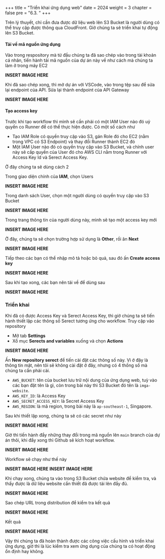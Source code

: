 +++
title = "Triển khai ứng dụng web"
date = 2024
weight = 3
chapter = false
pre = "6.3. "
+++

Trên lý thuyết, chỉ cần đưa được dữ liệu web lên S3 Bucket là người dùng có thể truy cập được thông qua CloudFront. Giờ chúng ta sẽ triển khai tự động lên S3 Bucket.

#### Tải về mã nguồn ứng dụng

Vào trong respository mà từ đầu chúng ta đã sao chép vào trong tài khoản cá nhân, tiến hành tải mã nguồn của dự án này về như cách mà chúng ta làm ở trong máy EC2

**INSERT IMAGE HERE**

Khi đã sao chép xong, thì mở dự án với VSCode, vào trong tệp sau để sửa lại endpoint của API. Sửa lại thành endpoint của API Gateway

**INSERT IMAGE HERE**

#### Tạo access key

Trước khi tạo workflow thì mình sẽ cần phải có một IAM User nào đó uỷ quyền co Runner để có thể thực hiện được. Có một số cách như

- Tạo IAM Role có quyền truy cập vào S3, gán Role đó cho EC2 (nằm trong VPC có S3 Endpoint) và thay đổi Runner thành EC2 đó
- Một IAM User nào đó có quyền truy cập vào S3 Bucket, và chính user này sẽ cấp quyền của User đó cho AWS CLI nằm trong Runner với Access Key Id và Serect Access Key.

Ở đây chúng ta sẽ dùng cách 2

Trong giao diện chính của **IAM**, chọn Users

**INSERT IMAGE HERE**

Trong danh sách User, chọn một người dùng có quyền truy cập vào S3 Bucket

**INSERT IMAGE HERE**

Trong trang thông tin của người dùng này, mình sẽ tạo một access key mới

**INSERT IMAGE HERE**

Ở đây, chúng ta sẽ chọn trường hợp sử dụng là **Other**, rồi ân **Next**

**INSERT IMAGE HERE**

Tiếp theo các bạn có thể nhập mô tả hoặc bỏ quả, sau đó ấn **Create access key**

**INSERT IMAGE HERE**

Sau khi tạo xong, các bạn nên tải về để dùng sau

**INSERT IMAGE HERE**

### Triển khai

Khi đã có được Access Key và Serect Access Key, thì giờ chúng ta sẽ tiến hành thiết lập các thông số Serect tương ứng cho workflow. Truy cập vào repository

- Mở tab **Settings**
- Xổ mục **Serects and variables** xuống và chọn **Actions**

**INSERT IMAGE HERE**

Ấn **New repository serect** để tiến cài đặt các thông số này. Vì ở đây là thông tin mật, nên tôi sẽ không cài đặt ở đây, nhưng có 4 thống số mà chúng ta cần phải cài.

- `AWS_BUCKET`: tên của bucket lưu trữ nội dung của ứng dụng web, tuỳ vào các bạn đặt tên là gì, còn trong bài này thì S3 Bucket đó tên là `imga-website`.
- `AWS_KEY_ID`: là Access Key
- `AWS_SECRET_ACCESS_KEY`: là Secret Access Key
- `AWS_REGION`: là mã region, trong bài này là `ap-southeast-1`, Singapore.

Sau khi thiết lập xong, chúng ta sẽ có các secret như này

**INSERT IMAGE HERE**

Giờ thì tiến hành đẩy những thay đổi trong mã nguồn lên `main` branch của dự án thôi, khi đẩy xong thì Github sẽ kích hoạt workflow.

**INSERT IMAGE HERE**

Workflow sẽ chạy như thế này

**INSERT IMAGE HERE**
**INSERT IMAGE HERE**

Khi chạy xong, chúng ta vào trong S3 Bucket chứa website để kiểm tra, và thấy được là dữ liệu website cần thiết đã được tải lên đầy đủ.

**INSERT IMAGE HERE**

Sao chép URL trong distribution để kiểm tra kết quả

**INSERT IMAGE HERE**

Kết quả

**INSERT IMAGE HERE**

Vậy thì chúng ta đã hoàn thành được các công việc cấu hình và triển khai ứng dụng, giờ thì là lúc kiểm tra xem ứng dụng của chúng ta có hoạt động ổn định hay không.
